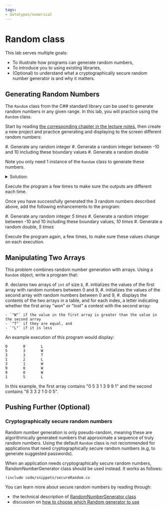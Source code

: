 ```yaml
---
tags:
- datatypes/numerical
---
```


#  Random class


This lab serves multiple goals:

- To illustrate how programs can generate random numbers,
- To introduce you to using existing libraries,
- (Optional) to understand what a cryptographically secure random number generator is and why it matters.

## Generating Random Numbers

The `Random` class from the C## standard library can be used to generate random numbers in any given range.
In this lab, you will practice using the `Random` class.


Start by reading [the corresponding chapter in the lecture notes](https://princomp.github.io/book.html#random), then create a new project and practice generating and displaying to the screen different random numbers:

#. Generate any random integer
#. Generate a random integer between -10 and 10 including these boundary values
#. Generate a random double

Note you only need 1 instance of the `Random` class to generate these numbers.

<details><summary>Solution:</summary>
```
Random rand = new Random(); // Creation of a random number generator.
Console.WriteLine("A random number:" + rand.Next()); // This is any random (int) number.
Console.WriteLine("A random number between -10 and 10:" + (rand.Next(21)-10)); // This number will be between 0 and 20, then we subtract 10 from it.       
Console.WriteLine("A random number between -10 and 10:" + rand.Next(-10, 11)); // Alternate solution
Console.WriteLine("A random double:" + rand.NextDouble()); // This is any random (double) number.
```
</details>

Execute the program a few times to make sure the outputs are different each time.

Once you have successfully generated the 3 random numbers described above, add the following enhancements to the program: 

#. Generate any random integer _5 times_
#. Generate a random integer between -10 and 10 including these boundary values, _10 times_
#. Generate a random double, _5 times_

Execute the program again, a few times, to make sure these values change on each execution.


## Manipulating Two Arrays

This problem combines random number generation with arrays.  Using a `Random` object, write a program that:

#. declares two arrays of `int` of size `8`,
#. initializes the values of the first array with random numbers between $0$ and $9$,
#. initializes the values of the second array with random numbers between $0$ and $9$,
#. displays the contents of the two arrays in a table, and for each index, a letter indicating whether the first array "won" or "lost" a contest with the second array: 

    - `"W"` if the value in the first array is greater than the value in the second array
    - `"T"` if they are equal, and
    - `"L"` if it is less

An example execution of this program would display:

```text
0       8       L
5       3       W
3       3       T
1       2       L
3       1       W
9       0       W
9       0       W
1       5       L
```

In this example, the first array contains "0 5 3 1 3 9 9 1" and the second contains "8 3 3 2 1 0 0 5".


## Pushing Further (Optional)

### Cryptographically secure random numbers

Random number generation is only pseudo-random, meaning these are algorithmically generated numbers that approximate a sequence of truly random numbers.
Using the default `Random` class is not recommended for applications that need cryptographically secure random numbers (e.g, to generate suggested passwords).

When an application needs cryptographically secure random numbers, RandomNumberGenerator class should be used instead. It works as follows:

```
!include code/snippets/secureRandom.cs
```

You can learn more about secure random numbers by reading through:

- the technical description of [RandomNumberGenerator class](https://docs.microsoft.com/en-us/dotnet/api/system.security.cryptography.randomnumbergenerator)
- discussion on [how to choose which Random generator to use](https://stackoverflow.com/q/1257299)
